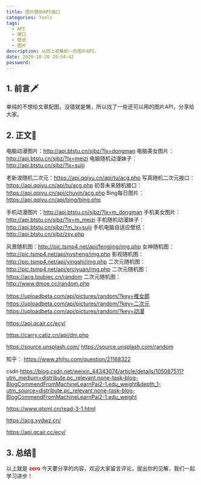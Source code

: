 ```yaml
---
title: 图片壁纸API接口
categories: Tools
tags:
  - API 
  - 接口
  - 壁纸
  - 图片
description: 从网上收集的一些图片API。
date: 2020-10-20 20:54:42
password:
---
```


<!-- 脑图区域，显示文章结构脉络。 -->


## 1. 前言🗡  
<!-- 写本文的缘由 -->
单纯的不想给文章配图，没错就是懒，所以找了一些还可以用的图片API，分享给大家。

## 2. 正文🔪  
<!-- 分析，有理有据，思维清晰 -->
电脑动漫图片：http://api.btstu.cn/sjbz/?lx=dongman
电脑美女图片：http://api.btstu.cn/sjbz/?lx=meizi
电脑随机动漫妹子：http://api.btstu.cn/sjbz/?lx=suiji

老新浪随机二次元：https://api.qqiyu.cn/api/tu/acg.php
写真随机二次元接口：https://api.qqiyu.cn/api/tu/acg.php
初音未来随机接口：https://api.qqiyu.cn/api/chuyin/acg.php
Bing每日图片：https://api.qqiyu.cn/api/bing/bing.php

手机动漫图片：http://api.btstu.cn/sjbz/?lx=m_dongman
手机美女图片：http://api.btstu.cn/sjbz/?lx=m_meizi
手机随机动漫妹子：http://api.btstu.cn/sjbz/?m_lx=suiji
手机电脑自适应壁纸：http://api.btstu.cn/sjbz/zsy.php

风景随机图：http://pic.tsmp4.net/api/fengjing/img.php
女神随机图：http://pic.tsmp4.net/api/nvsheng/img.php
影视随机图：http://pic.tsmp4.net/api/yingshi/img.php
二次元随机图：http://pic.tsmp4.net/api/erciyuan/img.php
二次元随机图：https://acg.toubiec.cn/random
二次元随机图：http://www.dmoe.cc/random.php

https://uploadbeta.com/api/pictures/random/?key=推女郎
https://uploadbeta.com/api/pictures/random/?key=二次元
https://uploadbeta.com/api/pictures/random/?key=动漫


https://api.qcair.cc/ecy/

https://carry.catiz.cn/api/dm.php

https://source.unsplash.com/
https://source.unsplash.com/random


知乎：
https://www.zhihu.com/question/21168322

csdn
https://blog.csdn.net/weixin_44343074/article/details/105087511?utm_medium=distribute.pc_relevant.none-task-blog-BlogCommendFromMachineLearnPai2-1.edu_weight&depth_1-utm_source=distribute.pc_relevant.none-task-blog-BlogCommendFromMachineLearnPai2-1.edu_weight


https://www.qtxml.cn/read-3-1.html

https://acg.xydwz.cn/

https://api.qcair.cc/ecy/
## 3. 总结🚩  
<!-- 回顾总结，给出理解 -->




以上就是 <font color=red>**zero**</font> 今天要分享的内容，欢迎大家留言评论，提出你的见解，我们一起学习进步！